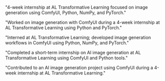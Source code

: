 "4-week internship at AL Transformative Learning focused on image generation using ComfyUI, Python, NumPy, and PyTorch."

"Worked on image generation with ComfyUI during a 4-week internship at AL Transformative Learning using Python and PyTorch."

"Interned at AL Transformative Learning; developed image generation workflows in ComfyUI using Python, NumPy, and PyTorch."

"Completed a short-term internship on AI image generation at AL Transformative Learning using ComfyUI and Python tools."

"Contributed to an AI image generation project using ComfyUI during a 4-week internship at AL Transformative Learning."
